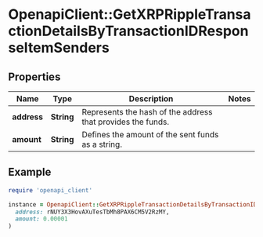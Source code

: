 # OpenapiClient::GetXRPRippleTransactionDetailsByTransactionIDResponseItemSenders

## Properties

| Name | Type | Description | Notes |
| ---- | ---- | ----------- | ----- |
| **address** | **String** | Represents the hash of the address that provides the funds. |  |
| **amount** | **String** | Defines the amount of the sent funds as a string. |  |

## Example

```ruby
require 'openapi_client'

instance = OpenapiClient::GetXRPRippleTransactionDetailsByTransactionIDResponseItemSenders.new(
  address: rNUY3X3HovAXuTesTbMh8PAX6CM5V2RzMY,
  amount: 0.00001
)
```

